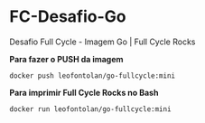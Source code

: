 # FC-Desafio-Go
Desafio Full Cycle - Imagem Go | Full Cycle Rocks


**Para fazer o PUSH da imagem**

<code>docker push leofontolan/go-fullcycle:mini</code>



**Para imprimir Full Cycle Rocks no Bash**

<code>docker run leofontolan/go-fullcycle:mini</code>
